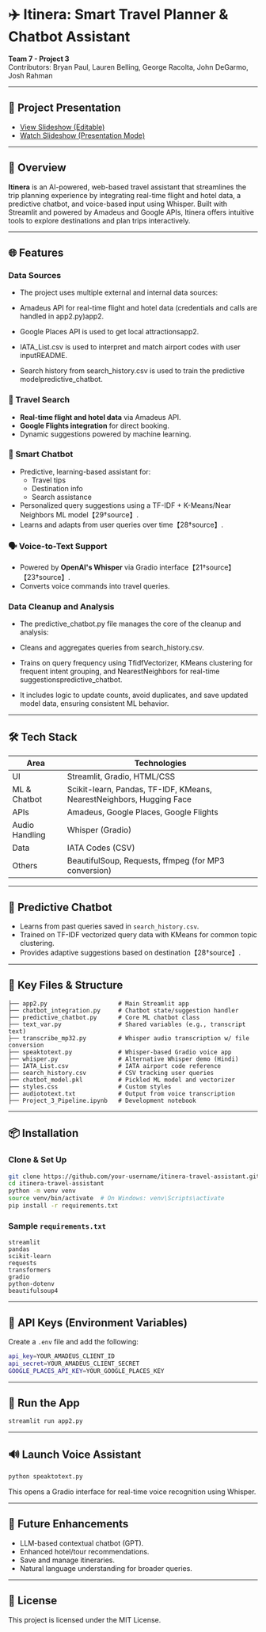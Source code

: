 
# ✈️ Itinera: Smart Travel Planner & Chatbot Assistant

**Team 7 - Project 3**  
Contributors: Bryan Paul, Lauren Belling, George Racolta, John DeGarmo, Josh Rahman

---

## 🎥 Project Presentation

- [View Slideshow (Editable)](https://docs.google.com/presentation/d/1blsT5YexcNUG13J-qSFze73j6cf1fgh-WKNKphfgRdU/view)
- [Watch Slideshow (Presentation Mode)](https://docs.google.com/presentation/d/1blsT5YexcNUG13J-qSFze73j6cf1fgh-WKNKphfgRdU/present)

---

## 🎯 Overview

**Itinera** is an AI-powered, web-based travel assistant that streamlines the trip planning experience by integrating real-time flight and hotel data, a predictive chatbot, and voice-based input using Whisper. Built with Streamlit and powered by Amadeus and Google APIs, Itinera offers intuitive tools to explore destinations and plan trips interactively.

---

## 🌐 Features

### Data Sources
- The project uses multiple external and internal data sources:

- Amadeus API for real-time flight and hotel data (credentials and calls are handled in app2.py)​app2.

- Google Places API is used to get local attractions​app2.

- IATA_List.csv is used to interpret and match airport codes with user input​README.

- Search history from search_history.csv is used to train the predictive model​predictive_chatbot.

### 🚀 Travel Search
- **Real-time flight and hotel data** via Amadeus API.
- **Google Flights integration** for direct booking.
- Dynamic suggestions powered by machine learning.

### 🤖 Smart Chatbot
- Predictive, learning-based assistant for:
  - Travel tips
  - Destination info
  - Search assistance
- Personalized query suggestions using a TF-IDF + K-Means/Near Neighbors ML model【29†source】.
- Learns and adapts from user queries over time【28†source】.

### 🗣️ Voice-to-Text Support
- Powered by **OpenAI's Whisper** via Gradio interface【21†source】【23†source】.
- Converts voice commands into travel queries.

### Data Cleanup and Analysis
- The predictive_chatbot.py file manages the core of the cleanup and analysis:

- Cleans and aggregates queries from search_history.csv.

- Trains on query frequency using TfidfVectorizer, KMeans clustering for frequent intent grouping, and NearestNeighbors for real-time suggestions​predictive_chatbot.

- It includes logic to update counts, avoid duplicates, and save updated model data, ensuring consistent ML behavior.

---

## 🛠️ Tech Stack

| Area            | Technologies                              |
|-----------------|-------------------------------------------|
| UI              | Streamlit, Gradio, HTML/CSS               |
| ML & Chatbot    | Scikit-learn, Pandas, TF-IDF, KMeans, NearestNeighbors, Hugging Face |
| APIs            | Amadeus, Google Places, Google Flights    |
| Audio Handling  | Whisper (Gradio)                          |
| Data            | IATA Codes (CSV)                          |
| Others          | BeautifulSoup, Requests, ffmpeg (for MP3 conversion) |

---

## 🧠 Predictive Chatbot

- Learns from past queries saved in `search_history.csv`.
- Trained on TF-IDF vectorized query data with KMeans for common topic clustering.
- Provides adaptive suggestions based on destination【28†source】.

---

## 📁 Key Files & Structure

```
├── app2.py                    # Main Streamlit app
├── chatbot_integration.py     # Chatbot state/suggestion handler
├── predictive_chatbot.py      # Core ML chatbot class
├── text_var.py                # Shared variables (e.g., transcript text)
├── transcribe_mp32.py         # Whisper audio transcription w/ file conversion
├── speaktotext.py             # Whisper-based Gradio voice app
├── whisper.py                 # Alternative Whisper demo (Hindi)
├── IATA_List.csv              # IATA airport code reference
├── search_history.csv         # CSV tracking user queries
├── chatbot_model.pkl          # Pickled ML model and vectorizer
├── styles.css                 # Custom styles
├── audiototext.txt            # Output from voice transcription
├── Project_3_Pipeline.ipynb   # Development notebook
```

---

## 📦 Installation

### Clone & Set Up

```bash
git clone https://github.com/your-username/itinera-travel-assistant.git
cd itinera-travel-assistant
python -m venv venv
source venv/bin/activate  # On Windows: venv\Scripts\activate
pip install -r requirements.txt
```

### Sample `requirements.txt`

```
streamlit
pandas
scikit-learn
requests
transformers
gradio
python-dotenv
beautifulsoup4
```

---

## 🔐 API Keys (Environment Variables)

Create a `.env` file and add the following:

```bash
api_key=YOUR_AMADEUS_CLIENT_ID
api_secret=YOUR_AMADEUS_CLIENT_SECRET
GOOGLE_PLACES_API_KEY=YOUR_GOOGLE_PLACES_KEY
```

---

## 🚀 Run the App

```bash
streamlit run app2.py
```

---

## 🔊 Launch Voice Assistant

```bash
python speaktotext.py
```

This opens a Gradio interface for real-time voice recognition using Whisper.

---

## 🔮 Future Enhancements

- LLM-based contextual chatbot (GPT).
- Enhanced hotel/tour recommendations.
- Save and manage itineraries.
- Natural language understanding for broader queries.

---

## 📄 License

This project is licensed under the MIT License.
